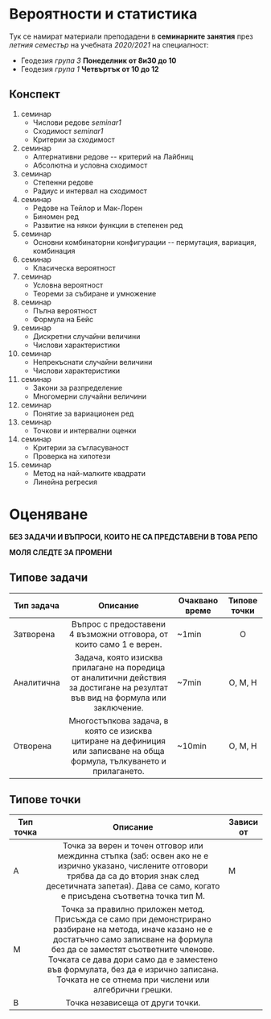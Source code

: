 # Вероятности и статистика

Тук се намират материали преподадени в **семинарните занятия** през *летния семестър*
на учебната *2020/2021* на специалност:
- Геодезия *група 3* **Понеделник от 8и30 до 10**
- Геодезия *група 1* **Четвъртък от 10 до 12**

## Конспект

1. семинар
    - Числови редове *seminar1*
    - Сходимост *seminar1*
    - Критерии за сходимост
1. семинар
    - Алтернативни редове -- критерий на Лайбниц
    - Абсолютна и условна сходимост
1. семинар
    - Степенни редове
    - Радиус и интервал на сходимост
1. семинар
    - Редове на Тейлор и Мак-Лорен
    - Биномен ред
    - Развитие на някои функции в степенен ред
1. семинар
    - Основни комбинаторни конфигурации -- пермутация, вариация, комбинация
1. семинар
    - Класическа вероятност
1. семинар
    - Условна вероятност
    - Теореми за събиране и умножение
1. семинар
    - Пълна вероятност
    - Формула на Бейс
1. семинар
    - Дискретни случайни величини
    - Числови характеристики
1. семинар
    - Непрекъснати случайни величини
    - Числови характеристики
1. семинар
    - Закони за разпределение
    - Многомерни случайни величини
1. семинар
    - Понятие за вариационен ред
1. семинар
    - Точкови и интервални оценки
1. семинар
    - Критерии за съгласуваност
    - Проверка на хипотези
1. семинар
    - Метод на най-малките квадрати
    - Линейна регресия

# Оценяване

**БЕЗ ЗАДАЧИ И ВЪПРОСИ, КОИТО НЕ СА ПРЕДСТАВЕНИ В ТОВА РЕПО**

**МОЛЯ СЛЕДТЕ ЗА ПРОМЕНИ**

## Типове задачи

| Тип задача | Описание | Очаквано време | Типове точки |
|-|:-:|-|:-:|
| Затворена | Въпрос с предоставени 4 възможни отговора, от които само 1 е верен. | ~1min | О |
| Аналитична | Задача, която изисква прилагане на поредица от аналитични действия за достигане на резултат във вид на формула или заключение. | ~7min | О, M, Н |
| Отворена | Многостъпкова задача, в която се изисква цитиране на дефиниция  или записване на обща формула, тълкуването и прилагането.  | ~10min | О, M, Н |

## Типове точки

| Тип точка | Описание | Зависи от |
|-|:-:|-|
| A | Точка за верен и точен отговор или междинна стъпка  (заб: освен ако не е изрично указано, числените отговори трябва да са до втория знак след десетичната запетая). Дава се само, когато е присъдена съответна точка тип M. | M |
| M | Точка за правилно приложен метод. Присъжда се само при демонстрирано разбиране на метода, иначе казано не е достатъчно само записване на формула без да се заместят съответните членове.  Точката се дава дори само да е заместено във формулата, без да е изрично записана. Точката не се отнема при числени или алгебрични грешки. |  |
| B | Точка независеща от други точки. |  |
